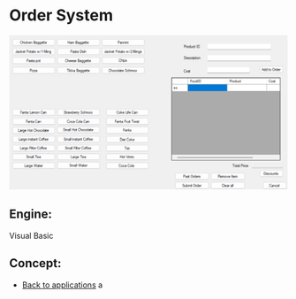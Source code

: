 # Order System

![Order System](OS.PNG)

## Engine:
Visual Basic

## Concept:

- [Back to applications](applications.md)
a